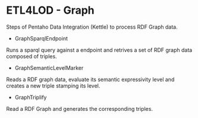 ETL4LOD - Graph
===============

Steps of Pentaho Data Integration (Kettle) to process RDF Graph data.

* GraphSparqlEndpoint

Runs a sparql query against a endpoint and retrives a set of RDF graph data composed of triples. 


* GraphSemanticLevelMarker

Reads a RDF graph data, evaluate its semantic expressivity level and creates a new triple stamping its level.


* GraphTriplify

Read a RDF Graph and generates the corresponding triples.



